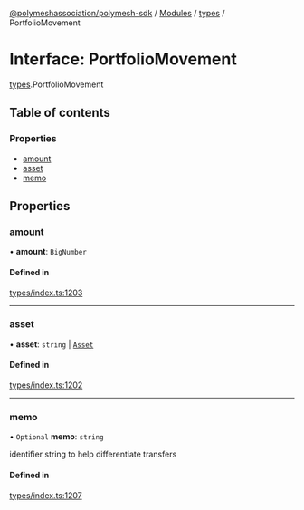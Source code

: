 [@polymeshassociation/polymesh-sdk](../README.md) / [Modules](../modules.md) / [types](../modules/types.md) / PortfolioMovement

# Interface: PortfolioMovement

[types](../modules/types.md).PortfolioMovement

## Table of contents

### Properties

- [amount](types.PortfolioMovement.md#amount)
- [asset](types.PortfolioMovement.md#asset)
- [memo](types.PortfolioMovement.md#memo)

## Properties

### amount

• **amount**: `BigNumber`

#### Defined in

[types/index.ts:1203](https://github.com/PolymathNetwork/polymesh-sdk/blob/31dfa0dc/src/types/index.ts#L1203)

___

### asset

• **asset**: `string` \| [`Asset`](../classes/api_entities_Asset.Asset.md)

#### Defined in

[types/index.ts:1202](https://github.com/PolymathNetwork/polymesh-sdk/blob/31dfa0dc/src/types/index.ts#L1202)

___

### memo

• `Optional` **memo**: `string`

identifier string to help differentiate transfers

#### Defined in

[types/index.ts:1207](https://github.com/PolymathNetwork/polymesh-sdk/blob/31dfa0dc/src/types/index.ts#L1207)
